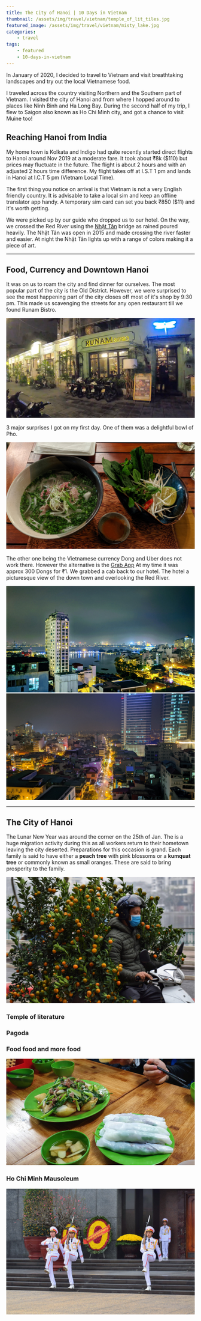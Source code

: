 ```yaml
---
title: The City of Hanoi | 10 Days in Vietnam
thumbnail: /assets/img/travel/vietnam/temple_of_lit_tiles.jpg
featured_image: /assets/img/travel/vietnam/misty_lake.jpg
categories:
    - travel
tags:
    - featured
    - 10-days-in-vietnam
---
```

In January of 2020, I decided to travel to Vietnam and visit breathtaking landscapes and try out the local Vietnamese food.
<!--more-->

I traveled across the country visiting Northern and the Southern part of Vietnam. I visited the city of Hanoi and from where I hopped around to places like Ninh Binh and Ha Long Bay. During the second half of my trip, I flew to Saigon also known as Ho Chi Minh city, and got a chance to visit Muine too!

## Reaching Hanoi from India

My home town is Kolkata and Indigo had quite recently started direct flights to Hanoi around Nov 2019 at a moderate fare. It took about ₹8k ($110) but prices may fluctuate in the future. The flight is about 2 hours and with an adjusted 2 hours time difference. My flight takes off at I.S.T 1 pm and lands in Hanoi at I.C.T 5 pm (Vietnam Local Time).

The first thing you notice on arrival is that Vietnam is not a very English friendly country. It is advisable to take a local sim and keep an offline translator app handy. A temporary sim card can set you back ₹850 ($11) and it's worth getting.

We were picked up by our guide who dropped us to our hotel. On the way, we crossed the Red River using the [Nhật Tân][Nhật Tân] bridge as rained poured heavily. The Nhật Tân was open in 2015 and made crossing the river faster and easier. At night the Nhật Tân lights up with a range of colors making it a piece of art.

------

## Food, Currency and Downtown Hanoi

It was on us to roam the city and find dinner for ourselves. The most popular part of the city is the Old District. However, we were surprised to see the most happening part of the city closes off most of it's shop by 9:30 pm. This made us scavenging the streets for any open restaurant till we found Runam Bistro.

![Runam Bistro]

3 major surprises I got on my first day. One of them was a delightful bowl of Pho.

![Phở]

The other one being the Vietnamese currency Dong and Uber does not work there. However the alternative is the [Grab App][Grab App]
At my time it was approx 300 Dongs for ₹1.
We grabbed a cab back to our hotel. The hotel a picturesque view of the down town and overlooking the Red River.

![Overlooking the Red River]
![Downtown Hanoi]

------

## The City of Hanoi

The Lunar New Year was around the corner on the 25th of Jan. The is a huge migration activity during this as all workers return to their hometown leaving the city deserted. Preparations for this occasion is grand. Each family is said to have either a **peach tree** with pink blossoms or a **kumquat tree** or commonly known as small oranges. These are said to bring prosperity to the family.

![Kumquat Tree]

### Temple of literature

### Pagoda

### Food food and more food

![Pho with Rice Craker]

### Ho Chi Minh Mausoleum

![Ho Chi Minh Mausoleum Parade]


[Runam Bistro]: /assets/img/travel/vietnam/runam_bistro.png "Runam Bistro"
[Phở]: /assets/img/travel/vietnam/pho.jpg "Phở"
[Overlooking the Red River]: /assets/img/travel/vietnam/hote_view_from_roof_1.jpg "Overlooking the Red River"
[Downtown Hanoi]: /assets/img/travel/vietnam/hote_view_from_roof_2.jpg "Downtown Hanoi"
[Kumquat Tree]: /assets/img/travel/vietnam/kumquat_tree.jpg "Kumquat Tree"
[Pho with Rice Craker]: /assets/img/travel/vietnam/pho_rice_craker.jpg "Pho with Rice Craker"
[Ho Chi Minh Mausoleum Parade]: /assets/img/travel/vietnam/hochiminh_mausoleum_parade.jpg "Ho Chi Minh Mausoleum Parade"

[Nhật Tân]: https://goo.gl/maps/pB1kMqdFYCeVhAcE6
[Grab App]: https://play.google.com/store/apps/details?id=com.grabtaxi.passenger&hl=en_IN
